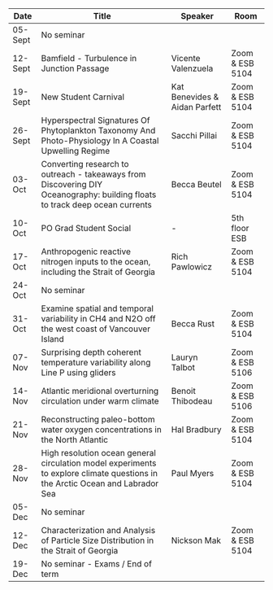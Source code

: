 Date  |  Title                                            |  Speaker                                                                                                |  Room
---------|-----------------------------------------------------|---------------------------------------------------------------------------------------------------------------------|------
05-Sept | No seminar | 
12-Sept | Bamfield - Turbulence in Junction Passage | Vicente Valenzuela | Zoom & ESB 5104
19-Sept | New Student Carnival | Kat Benevides & Aidan Parfett | Zoom & ESB 5104
26-Sept | Hyperspectral Signatures Of Phytoplankton Taxonomy And Photo-Physiology In A Coastal Upwelling Regime | Sacchi Pillai | Zoom & ESB 5104
03-Oct | Converting research to outreach - takeaways from Discovering DIY Oceanography: building floats to track deep ocean currents | Becca Beutel | Zoom & ESB 5104
10-Oct | PO Grad Student Social | - | 5th floor ESB
17-Oct | Anthropogenic reactive nitrogen inputs to the ocean, including the Strait of Georgia | Rich Pawlowicz | Zoom & ESB 5104
24-Oct | No seminar |
31-Oct | Examine spatial and temporal variability in CH4 and N2O off the west coast of Vancouver Island | Becca Rust | Zoom & ESB 5104
07-Nov | Surprising depth coherent temperature variability along Line P using gliders | Lauryn Talbot | Zoom & ESB 5106
14-Nov | Atlantic meridional overturning circulation under warm climate | Benoit Thibodeau | Zoom & ESB 5106
21-Nov | Reconstructing paleo-bottom water oxygen concentrations in the North Atlantic | Hal Bradbury | Zoom & ESB 5104
28-Nov | High resolution ocean general circulation model experiments to explore climate questions in the Arctic Ocean and Labrador Sea | Paul Myers | Zoom & ESB 5104
05-Dec | No seminar |
12-Dec | Characterization and Analysis of Particle Size Distribution in the Strait of Georgia | Nickson Mak | Zoom & ESB 5104
19-Dec | No seminar - Exams / End of term